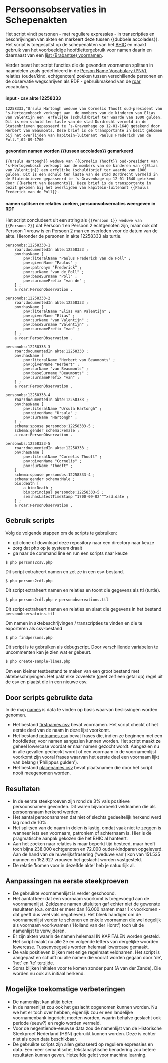 # Persoonsobservaties in Schepenakten

Het script vindt personen - met reguliere expressies - in transcripties en beschrijvingen van akten en markeert deze tussen {{dubbele accolades}}. Het script is toegespitst op de schepenakten van het [BHIC](https://www.bhic.nl/het-geheugen-van-brabant) en maakt gebruik van het voorbeeldige hoofdlettergebruik voor namen daarin en daarnaast van een [lijst (Brabantse) voornamen](names/firstnames.csv). 

Verder bevat het script functies die de gevonden voornamen splitsen in naamdelen zoals gedefinieerd in de [Person Name Vocabulary (PNV)](https://w3id.org/pnv), relaties (ouder/kind, echtgenoten) zoeken tussen verschillende personen en de observatie wegschrijven als RDF - gebruikmakend van de [roar](https://leonvanwissen.nl/vocab/roar/docs/) vocabulary.

#### input - csv akte 12258333

```
12258333,"Ursula Hartongh weduwe van Cornelis Thooft oud-president van 's-Hertogenbosch verkoopt aan  de mombers van de kinderen van Elias van Valentijn een  erfelijke (schuld)brief ter waarde van 1000 gulden. Dit is een schuld ten laste van de stad Dordrecht vermeld in de Statenbrieven gepasseerd te ’s-Gravenhage op 12-01-1640 getekend door Herbert van Beaumonts. Deze brief is de transportante in bezit gekomen bij het overlijden van kapitein-luitenant Paulus Frederick van de Poll.",02-09-1700
```

#### gevonden namen worden {{tussen accolades}} gemarkeerd

```
{{Ursula Hartongh}} weduwe van {{Cornelis Thooft}} oud-president van 's-Hertogenbosch verkoopt aan de mombers van de kinderen van {{Elias van Valentijn}} een erfelijke (schuld)brief ter waarde van 1000 gulden. Dit is een schuld ten laste van de stad Dordrecht vermeld in de Statenbrieven gepasseerd te ’s-Gravenhage op 12-01-1640 getekend door {{Herbert van Beaumonts}}. Deze brief is de transportante in bezit gekomen bij het overlijden van kapitein-luitenant {{Paulus Frederick van de Poll}}.
```

#### namen splitsen en relaties zoeken, persoonsobservaties weergeven in RDF

Het script concludeert uit een string als `{{Persoon 1}} weduwe van {{Persoon 2}}` dat Persoon 1 en Persoon 2 echtgenoten zijn, maar ook dat Persoon 1 vrouw is en Persoon 2 man en overleden voor de datum van de akte. Hieronder de personen in akte 12258333 als turtle.

```
personobs:12258333-1
	roar:documentedIn akte:12258333 ;
	pnv:hasName [
		pnv:literalName "Paulus Frederick van de Poll" ;
		pnv:givenName "Paulus" ;
		pnv:patronym "Frederick" ;
		pnv:surName "van de Poll" ;
		pnv:baseSurname "Poll" ;
		pnv:surnamePrefix "van de" ;
	] ;
	a roar:PersonObservation .

personobs:12258333-2
	roar:documentedIn akte:12258333 ;
	pnv:hasName [
		pnv:literalName "Elias van Valentijn" ;
		pnv:givenName "Elias" ;
		pnv:surName "van Valentijn" ;
		pnv:baseSurname "Valentijn" ;
		pnv:surnamePrefix "van" ;
	] ;
	a roar:PersonObservation .

personobs:12258333-3
	roar:documentedIn akte:12258333 ;
	pnv:hasName [
		pnv:literalName "Herbert van Beaumonts" ;
		pnv:givenName "Herbert" ;
		pnv:surName "van Beaumonts" ;
		pnv:baseSurname "Beaumonts" ;
		pnv:surnamePrefix "van" ;
	] ;
	a roar:PersonObservation .

personobs:12258333-4
	roar:documentedIn akte:12258333 ;
	pnv:hasName [
		pnv:literalName "Ursula Hartongh" ;
		pnv:givenName "Ursula" ;
		pnv:surName "Hartongh" ;
	] ;
	schema:spouse personobs:12258333-5 ;
	schema:gender schema:Female ;
	a roar:PersonObservation .

personobs:12258333-5
	roar:documentedIn akte:12258333 ;
	pnv:hasName [
		pnv:literalName "Cornelis Thooft" ;
		pnv:givenName "Cornelis" ;
		pnv:surName "Thooft" ;
	]
	schema:spouse personobs:12258333-4 ;
	schema:gender schema:Male ;
	bio:death [
		a bio:Death ;
		bio:principal personobs:12258333-5 ;
		sem:hasLatestTimeStamp "1700-09-02"^^xsd:date ;
	] ;
	a roar:PersonObservation .
```

## Gebruik scripts

Volg de volgende stappen om de scripts te gebruiken:

- git clone of download deze repository naar een directory naar keuze
- zorg dat php op je systeem draait
- ga naar de command line en run een scripts naar keuze

```
$ php persons2csv.php 
```
Dit script extraheert namen en zet ze in een csv-bestand.


```
$ php persons2rdf.php 
```
Dit script extraheert namen en relaties en toont die gegevens als ttl (turtle).

```
$ php persons2rdf.php > personobservations.ttl
```
Dit script extraheert namen en relaties en slaat die gegevens in het bestand `personobservatoins.ttl`

Om namen in aktebeschrijvingen / transcripties te vinden en die te exporteren als csv-bestand

```
$ php findpersons.php 
```
Dit script is te gebruiken als debugscript. Door verschillende variabelen te uncommenten kan je zien wat er gebeurt.

```
$ php create-sample-lines.php 
```
Om een kleiner testbestand te maken van een groot bestand met aktebeschrijvingen. Het pakt elke zoveelste (geef zelf een getal op) regel uit de csv en plaatst die in een nieuwe csv.

## Door scripts gebruikte data

In de map [names](names/) is data te vinden op basis waarvan beslissingen worden genomen. 

- Het bestand [firstnames.csv](names/firstnames.csv) bevat voornamen. Het script checkt of het eerste deel van de naam in deze lijst voorkomt.
- Het bestand [notnames.csv](names/notnames.csv) bevat frases die, indien ze beginnen met een hoofdletter, voor namen aangezien kunnen worden. Het script maakt ze geheel lowercase voordat er naar namen gezocht wordt. Aangezien nu in alle gevallen gecheckt wordt of een voornaam in de voornamenlijst voorkomt zijn vooral frases waarvan het eerste deel een voornaam lijkt van belang ('Philippus gulden').
- Het bestand [placenames.csv](names/placenames.csv) bevat plaatsnamen die door het script nooit meegenomen worden.


## Resultaten

- In de eerste steekproeven zijn rond de 3% vals positieve persoonsnamen gevonden. Dit waren bijvoorbeeld veldnamen die als persoonsnaam herkend werden.
- Het aantal persoonsnamen dat niet of slechts gedeeltelijk herkend werd lag rond de 10%.
- Het splitsen van de naam in delen is lastig, omdat vaak niet te zeggen is wanneer iets een voornaam, patroniem of achternaam is. Hier is de pragmatische aanpak gekozen die het BHIC al hanteert.
- Aan het zoeken naar relaties is maar beperkt tijd besteed, maar heeft toch bijna 238.000 echtgenoten en 72.000 ouder-kindparen opgeleverd. Aan de hand van de huwelijksfrasering ('weduwe van') kon van 151.535 mannen en 152.927 vrouwen het geslacht worden vastgesteld.
- De relatie 'komen voor in dezelfde akte' heb je natuurlijk al.

## Aanpassingen na eerste steekproeven

- De gebruikte voornamenlijst is verder geschoond.
- Het aantal keer dat een voornaam voorkomt is toegevoegd aan de voornamenlijst. Zeldzame namen uitsluiten gaf echter niet de gewenste resultaten (o.a. omdat er meer dan 16.000 namen maar 1 x voorkomen - dat geeft dus veel vals negatieven). Het bleek handiger om de voornamenlijst verder te schonen en enkele voornamen die wel degelijk als voornaam voorkwamen ('Holland van der Horst') toch uit de namenlijst te verwijderen.
- Er zijn akten waarin de namen helemaal IN KAPITALEN worden gesteld. Het script maakt nu alle 2e en volgende letters van dergelijke woorden lowercase. Tussenvoegsels worden helemaal lowercase gemaakt.
- De vals positieven blijken met enige regelmaat veldnamen. Het script is aangepast en schuift nu alle namen die vooraf worden gegaan door 'de', 'het' en 'te' terzijde.
- Soms blijken Initialen voor te komen zonder punt (A van der Zande). Die worden nu ook als initiaal herkend.

## Mogelijke toekomstige verbeteringen
- De namenlijst kan altijd beter.
- In de namenlijst zou ook het geslacht opgenomen kunnen worden. Nu we het er toch over hebben, eigenlijk zou er een landelijke voornamenbank ingericht moeten worden, waarin behalve geslacht ook periode (eeuw?) en regio worden vermeld.
- Voor de negentiende-eeuwse data zou de namenlijst van de Historische Steekproef Nederland (HSN) gebruikt kunnen worden. Deze is echter niet als open data beschikbaar.
- De gebruikte scripts zijn allen gebaseerd op reguliere expressies en data. Een meer semantische, tekstanalytische benadering zou betere resultaten kunnen geven. Hetzelfde geldt voor machine learning.
